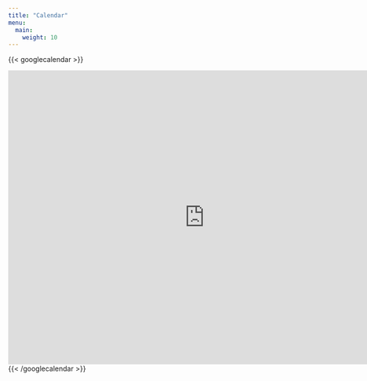 ```yaml
---
title: "Calendar"
menu:
  main:
    weight: 10
---
```



{{< googlecalendar >}}
<iframe src="https://calendar.google.com/calendar/embed?src=290sec%40gmail.com&ctz=America%2FChicago" style="border: 0" width="800" height="600" frameborder="0" scrolling="no"></iframe>
{{< /googlecalendar >}}

